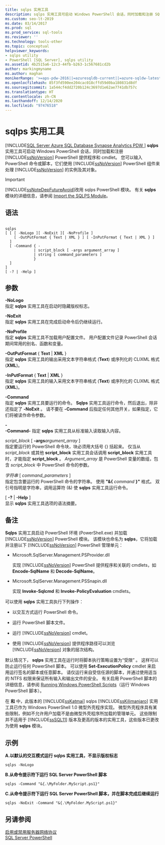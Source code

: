 ```yaml
---
title: sqlps 实用工具
description: sqlps 实用工具可启动 Windows PowerShell 会话，同时加载和注册 SQL Server PowerShell 提供程序和 cmdlet。
ms.custom: seo-lt-2019
ms.date: 03/14/2017
ms.prod: sql
ms.prod_service: sql-tools
ms.reviewer: ''
ms.technology: tools-other
ms.topic: conceptual
helpviewer_keywords:
- sqlps utility
- PowerShell [SQL Server], sqlps utility
ms.assetid: 4b2515a6-12c3-44fb-b263-1c567681cd2b
author: markingmyname
ms.author: maghan
monikerRange: '>=aps-pdw-2016||=azuresqldb-current||=azure-sqldw-latest||>=sql-server-2016||>=sql-server-linux-2017'
ms.openlocfilehash: 85f3fd590ee204cac018cffd59d0ba180831d8df
ms.sourcegitcommit: 1a544cf4dd2720b124c3697d1e62ae7741db757c
ms.translationtype: HT
ms.contentlocale: zh-CN
ms.lasthandoff: 12/14/2020
ms.locfileid: "97476518"
---
```

# <a name="sqlps-utility"></a>sqlps 实用工具
[!INCLUDE[SQL Server Azure SQL Database Synapse Analytics PDW ](../includes/applies-to-version/sql-asdb-asdbmi-asa-pdw.md)]
  **sqlps** 实用工具可启动 Windows PowerShell 会话，同时加载和注册 [!INCLUDE[ssNoVersion](../includes/ssnoversion-md.md)] PowerShell 提供程序和 cmdlet。 您可以输入 PowerShell 命令或脚本，它们使用 [!INCLUDE[ssNoVersion](../includes/ssnoversion-md.md)] PowerShell 组件来处理 [!INCLUDE[ssNoVersion](../includes/ssnoversion-md.md)] 的实例及其对象。  
  
> [!IMPORTANT]  
>  [!INCLUDE[ssNoteDepFutureAvoid](../includes/ssnotedepfutureavoid-md.md)]改用 sqlps PowerShell 模块。 有关 **sqlps** 模块的详细信息，请参阅 [Import the SQLPS Module](../powershell/download-sql-server-ps-module.md?view=sql-server-ver15)。  
  
## <a name="syntax"></a>语法  
  
```  
  
sqlps   
[ [ [ -NoLogo ][ -NoExit ][ -NoProfile ]  
    [ -OutPutFormat { Text | XML } ] [ -InPutFormat { Text | XML } ]  
  ]  
  [ -Command { -  
             | script_block [ -args argument_array ]  
             | string [ command_parameters ]  
             }  
  ]  
]  
[ -? | -Help ]  
```  
  
## <a name="arguments"></a>参数  
 **-NoLogo**  
 指定 **sqlps** 实用工具在启动时隐藏版权标志。  
  
 **-NoExit**  
 指定 **sqlps** 实用工具在完成启动命令后仍继续运行。  
  
 **-NoProfile**  
 指定 **sqlps** 实用工具不加载用户配置文件。 用户配置文件记录 PowerShell 会话期间常用的别名、函数和变量。  
  
 **-OutPutFormat** { **Text** | **XML** }  
 指定 **sqlps** 实用工具的输出采用文本字符串格式 (**Text**) 或序列化的 CLIXML 格式 (**XML**)。  
  
 **-InPutFormat** { **Text** | **XML** }  
 指定 **sqlps** 实用工具的输入采用文本字符串格式 (**Text**) 或序列化的 CLIXML 格式 (**XML**)。  
  
 **-Command**  
 指定 **sqlps** 实用工具要运行的命令。 **Sqlps** 实用工具运行命令，然后退出，除非还指定了 **-NoExit** 。 请不要在 **-Command** 后指定任何其他开关，如果指定，它们将被读作命令参数。  
  
 **-**  
 **-Command-** 指定 **sqlps** 实用工具从标准输入读取输入内容。  
  
 *script_block* [ **-args**_argument\_array_ ]  
 指定要运行的 PowerShell 命令块，块必须用大括号 {} 括起来。 仅当从 *script_block* 或其他 **script_block** 实用工具会话调用 **script_block** 实用工具时，才能指定 **script_block** 。 *Argument_array* 是 PowerShell 变量的数组，包含 *script_block* 中 PowerShell 命令的参数。  
  
 *字符串* [ *command_parameters* ]  
 指定包含要运行的 PowerShell 命令的字符串。 使用 **"&{** _command_ **}"** 格式。 双引号指明是字符串，调用运算符 (&) 使 **sqlps** 实用工具运行命令。  
  
 [ **-?** |  **-Help** ]  
 显示 **sqlps** 实用工具选项的语法摘要。  
  
## <a name="remarks"></a>备注  
 **Sqlps** 实用工具启动 PowerShell 环境 (PowerShell.exe) 并加载 [!INCLUDE[ssNoVersion](../includes/ssnoversion-md.md)] PowerShell 模块。 该模块也命名为 **sqlps**，它将加载并注册以下 [!INCLUDE[ssNoVersion](../includes/ssnoversion-md.md)] PowerShell 管理单元：  
  
-   Microsoft.SqlServer.Management.PSProvider.dll  
  
     实现 [!INCLUDE[ssNoVersion](../includes/ssnoversion-md.md)] PowerShell 提供程序和关联的 cmdlets，如 **Encode-SqlName** 和 **Decode-SqlName**。  
  
-   Microsoft.SqlServer.Management.PSSnapin.dll  
  
     实现 **Invoke-Sqlcmd** 和 **Invoke-PolicyEvaluation** cmdlets。  
  
 可以使用 **sqlps** 实用工具执行下列操作：  
  
-   以交互方式运行 PowerShell 命令。  
  
-   运行 PowerShell 脚本文件。  
  
-   运行 [!INCLUDE[ssNoVersion](../includes/ssnoversion-md.md)] cmdlet。  
  
-   使用 [!INCLUDE[ssNoVersion](../includes/ssnoversion-md.md)] 提供程序路径可以浏览 [!INCLUDE[ssNoVersion](../includes/ssnoversion-md.md)] 对象的层次结构。  
  
 默认情况下， **sqlps** 实用工具在运行时将脚本执行策略设置为“受限” 。 这样可以防止运行任何 PowerShell 脚本。 可以使用 **Set-ExecutionPolicy** cmdlet 来启用运行签名的脚本或任意脚本。 请仅运行来自受信任源的脚本，并通过使用适当的 NTFS 权限来保证所有输入和输出文件的安全。 有关启用 PowerShell 脚本的详细信息，请参阅 [Running Windows PowerShell Scripts](/previous-versions/system-center/virtual-machine-manager-2008-r2/cc917925(v=technet.10))（运行 Windows PowerShell 脚本）。  
  
 在 **和** 中，此版本的 [!INCLUDE[ssKatmai](../includes/sskatmai-md.md)] sqlps [!INCLUDE[ssKilimanjaro](../includes/sskilimanjaro-md.md)] 实用工具已作为 Windows PowerShell 1.0 微型外壳程序实现。 微型外壳程序具有某些限制，例如不允许用户加载不是由微型外壳程序所加载的管理单元。 这些限制并不适用于 [!INCLUDE[ssSQL11](../includes/sssql11-md.md)] 版本及更高的版本的实用工具，这些版本已更改为使用 **sqlps** 模块。  
  
## <a name="examples"></a>示例  
 **A.以默认的交互模式运行 sqlps 实用工具，不显示版权标志**  
  
```  
sqlps -NoLogo  
```  
  
 **B.从命令提示符下运行 SQL Server PowerShell 脚本**  
  
```  
sqlps -Command "&{.\MyFolder.MyScript.ps1}"  
```  
  
 **C.从命令提示符下运行 SQL Server PowerShell 脚本，并在脚本完成后继续运行**  
  
```  
sqlps -NoExit -Command "&{.\MyFolder.MyScript.ps1}"  
```  
  
## <a name="see-also"></a>另请参阅  
 [启用或禁用服务器网络协议](../database-engine/configure-windows/enable-or-disable-a-server-network-protocol.md)   
 [SQL Server PowerShell](../powershell/sql-server-powershell.md?view=sql-server-ver15)  
  
